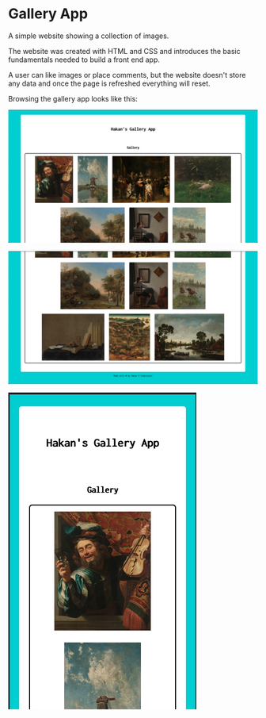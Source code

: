 # Gallery App

A simple website showing a collection of images.

The website was created with HTML and CSS and introduces the basic fundamentals needed to build a front end app.

A user can like images or place comments, but the website doesn't store any data and once the page is refreshed everything will reset.

Browsing the gallery app looks like this:

![app-screeshot-1](./images/screenshot1.png)

![app-screeshot-2](./images/screenshot2.png)

![app-screeshot-3](./images/screenshot3.png)